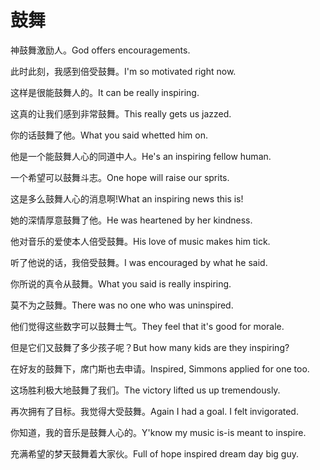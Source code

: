 # 鼓舞

<p><span class="chinese">神鼓舞激励人。</span><span class="english">God offers encouragements.</span></p>

<p><span class="chinese">此时此刻，我感到倍受鼓舞。</span><span class="english">I'm so motivated right now.</span></p>

<p><span class="chinese">这样是很能鼓舞人的。</span><span class="english">It can be really inspiring.</span></p>

<p><span class="chinese">这真的让我们感到非常鼓舞。</span><span class="english">This really gets us jazzed.</span></p>

<p><span class="chinese">你的话鼓舞了他。</span><span class="english">What you said whetted him on.</span></p>

<p><span class="chinese">他是一个能鼓舞人心的同道中人。</span><span class="english">He's an inspiring fellow human.</span></p>

<p><span class="chinese">一个希望可以鼓舞斗志。</span><span class="english">One hope will raise our sprits.</span></p>

<p><span class="chinese">这是多么鼓舞人心的消息啊!</span><span class="english">What an inspiring news this is!</span></p>

<p><span class="chinese">她的深情厚意鼓舞了他。</span><span class="english">He was heartened by her kindness.</span></p>

<p><span class="chinese">他对音乐的爱使本人倍受鼓舞。</span><span class="english">His love of music makes him tick.</span></p>

<p><span class="chinese">听了他说的话，我倍受鼓舞。</span><span class="english">I was encouraged by what he said.</span></p>

<p><span class="chinese">你所说的真令从鼓舞。</span><span class="english">What you said is really inspiring.</span></p>

<p><span class="chinese">莫不为之鼓舞。</span><span class="english">There was no one who was uninspired.</span></p>

<p><span class="chinese">他们觉得这些数字可以鼓舞士气。</span><span class="english">They feel that it's good for morale.</span></p>

<p><span class="chinese">但是它们又鼓舞了多少孩子呢？</span><span class="english">But how many kids are they inspiring?</span></p>

<p><span class="chinese">在好友的鼓舞下，席门斯也去申请。</span><span class="english">Inspired, Simmons applied for one too.</span></p>

<p><span class="chinese">这场胜利极大地鼓舞了我们。</span><span class="english">The victory lifted us up tremendously.</span></p>

<p><span class="chinese">再次拥有了目标。我觉得大受鼓舞。</span><span class="english">Again I had a goal. I felt invigorated.</span></p>

<p><span class="chinese">你知道，我的音乐是鼓舞人心的。</span><span class="english">Y'know my music is-is meant to inspire.</span></p>

<p><span class="chinese">充满希望的梦天鼓舞着大家伙。</span><span class="english">Full of hope inspired dream day big guy.</span></p>

